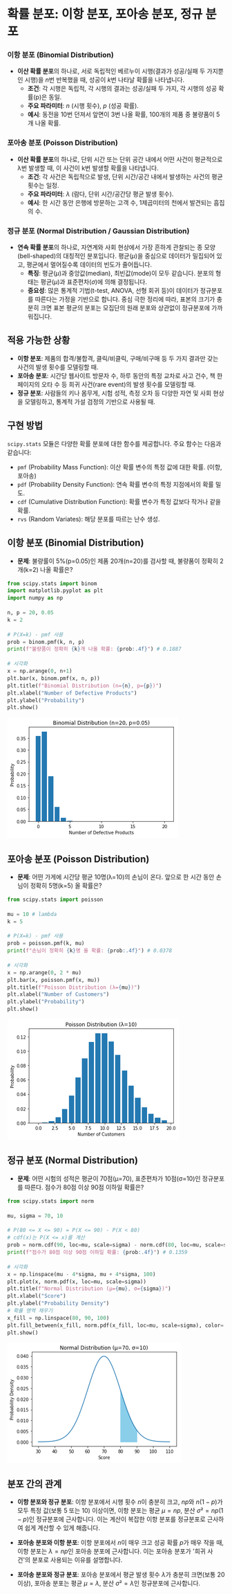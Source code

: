 # 확률 분포: 이항 분포, 포아송 분포, 정규 분포

### 이항 분포 (Binomial Distribution)
- **이산 확률 분포**의 하나로, 서로 독립적인 베르누이 시행(결과가 성공/실패 두 가지뿐인 시행)을 $n$번 반복했을 때, 성공이 $k$번 나타날 확률을 나타냅니다.
    - **조건**: 각 시행은 독립적, 각 시행의 결과는 성공/실패 두 가지, 각 시행의 성공 확률(p)은 동일.
    - **주요 파라미터**: $n$ (시행 횟수), $p$ (성공 확률).
    - **예시**: 동전을 10번 던져서 앞면이 3번 나올 확률, 100개의 제품 중 불량품이 5개 나올 확률.

### 포아송 분포 (Poisson Distribution)
- **이산 확률 분포**의 하나로, 단위 시간 또는 단위 공간 내에서 어떤 사건이 평균적으로 λ번 발생할 때, 이 사건이 k번 발생할 확률을 나타냅니다.
    - **조건**: 각 사건은 독립적으로 발생, 단위 시간/공간 내에서 발생하는 사건의 평균 횟수는 일정.
    - **주요 파라미터**: $λ$ (람다, 단위 시간/공간당 평균 발생 횟수).
    - **예시**: 한 시간 동안 은행에 방문하는 고객 수, 1제곱미터의 천에서 발견되는 흠집의 수.

### 정규 분포 (Normal Distribution / Gaussian Distribution)
- **연속 확률 분포**의 하나로, 자연계와 사회 현상에서 가장 흔하게 관찰되는 종 모양(bell-shaped)의 대칭적인 분포입니다. 평균($μ$)을 중심으로 데이터가 밀집되어 있고, 평균에서 멀어질수록 데이터의 빈도가 줄어듭니다.
    - **특징**: 평균($μ$)과 중앙값(median), 최빈값(mode)이 모두 같습니다. 분포의 형태는 평균($μ$)과 표준편차($σ$)에 의해 결정됩니다.
    - **중요성**: 많은 통계적 기법(t-test, ANOVA, 선형 회귀 등)이 데이터가 정규분포를 따른다는 가정을 기반으로 합니다. 중심 극한 정리에 따라, 표본의 크기가 충분히 크면 표본 평균의 분포는 모집단의 원래 분포와 상관없이 정규분포에 가까워집니다.

## 적용 가능한 상황

- **이항 분포**: 제품의 합격/불합격, 클릭/비클릭, 구매/비구매 등 두 가지 결과만 갖는 사건의 발생 횟수를 모델링할 때.
- **포아송 분포**: 시간당 웹사이트 방문자 수, 하루 동안의 특정 교차로 사고 건수, 책 한 페이지의 오타 수 등 희귀 사건(rare event)의 발생 횟수를 모델링할 때.
- **정규 분포**: 사람들의 키나 몸무게, 시험 성적, 측정 오차 등 다양한 자연 및 사회 현상을 모델링하고, 통계적 가설 검정의 기반으로 사용될 때.

## 구현 방법

`scipy.stats` 모듈은 다양한 확률 분포에 대한 함수를 제공합니다. 주요 함수는 다음과 같습니다:
- `pmf` (Probability Mass Function): 이산 확률 변수의 특정 값에 대한 확률. (이항, 포아송)
- `pdf` (Probability Density Function): 연속 확률 변수의 특정 지점에서의 확률 밀도.
- `cdf` (Cumulative Distribution Function): 확률 변수가 특정 값보다 작거나 같을 확률.
- `rvs` (Random Variates): 해당 분포를 따르는 난수 생성.

## 이항 분포 (Binomial Distribution)

- **문제**: 불량률이 5%(p=0.05)인 제품 20개(n=20)를 검사할 때, 불량품이 정확히 2개(k=2) 나올 확률은?

```python
from scipy.stats import binom
import matplotlib.pyplot as plt
import numpy as np

n, p = 20, 0.05
k = 2

# P(X=k) - pmf 사용
prob = binom.pmf(k, n, p)
print(f"불량품이 정확히 {k}개 나올 확률: {prob:.4f}") # 0.1887

# 시각화
x = np.arange(0, n+1)
plt.bar(x, binom.pmf(x, n, p))
plt.title(f"Binomial Distribution (n={n}, p={p})")
plt.xlabel("Number of Defective Products")
plt.ylabel("Probability")
plt.show()
```
![확률 분포-이항 분포](<확률 분포-이항 분포.png>)

## 포아송 분포 (Poisson Distribution)

- **문제**: 어떤 가게에 시간당 평균 10명(λ=10)의 손님이 온다. 앞으로 한 시간 동안 손님이 정확히 5명(k=5) 올 확률은?

```python
from scipy.stats import poisson

mu = 10 # lambda
k = 5

# P(X=k) - pmf 사용
prob = poisson.pmf(k, mu)
print(f"손님이 정확히 {k}명 올 확률: {prob:.4f}") # 0.0378

# 시각화
x = np.arange(0, 2 * mu)
plt.bar(x, poisson.pmf(x, mu))
plt.title(f"Poisson Distribution (λ={mu})")
plt.xlabel("Number of Customers")
plt.ylabel("Probability")
plt.show()
```
![확률 분포-포아송 분포](<확률 분포-포아송 분포.png>)

## 정규 분포 (Normal Distribution)

- **문제**: 어떤 시험의 성적은 평균이 70점(μ=70), 표준편차가 10점(σ=10)인 정규분포를 따른다. 점수가 80점 이상 90점 이하일 확률은?

```python
from scipy.stats import norm

mu, sigma = 70, 10

# P(80 <= X <= 90) = P(X <= 90) - P(X < 80)
# cdf(x)는 P(X <= x)를 계산
prob = norm.cdf(90, loc=mu, scale=sigma) - norm.cdf(80, loc=mu, scale=sigma)
print(f"점수가 80점 이상 90점 이하일 확률: {prob:.4f}") # 0.1359

# 시각화
x = np.linspace(mu - 4*sigma, mu + 4*sigma, 100)
plt.plot(x, norm.pdf(x, loc=mu, scale=sigma))
plt.title(f"Normal Distribution (μ={mu}, σ={sigma})")
plt.xlabel("Score")
plt.ylabel("Probability Density")
# 확률 영역 채우기
x_fill = np.linspace(80, 90, 100)
plt.fill_between(x_fill, norm.pdf(x_fill, loc=mu, scale=sigma), color='skyblue')
plt.show()
```
![확률 분포-정규 분포](<확률 분포-정규 분포.png>)

## 분포 간의 관계

- **이항 분포와 정규 분포**: 이항 분포에서 시행 횟수 $n$이 충분히 크고, $np$와 $n(1-p)$가 모두 특정 값(보통 5 또는 10) 이상이면, 이항 분포는 평균 $μ=np$, 분산 $σ²=np(1-p)$인 정규분포에 근사합니다. 이는 계산이 복잡한 이항 분포를 정규분포로 근사하여 쉽게 계산할 수 있게 해줍니다.

- **포아송 분포와 이항 분포**: 이항 분포에서 $n$이 매우 크고 성공 확률 $p$가 매우 작을 때, 이항 분포는 $λ = np$인 포아송 분포에 근사합니다. 이는 포아송 분포가 '희귀 사건'의 분포로 사용되는 이유를 설명합니다.

- **포아송 분포와 정규 분포**: 포아송 분포에서 평균 발생 횟수 $λ$가 충분히 크면(보통 20 이상), 포아송 분포는 평균 $μ=λ$, 분산 $σ²=λ$인 정규분포에 근사합니다.
